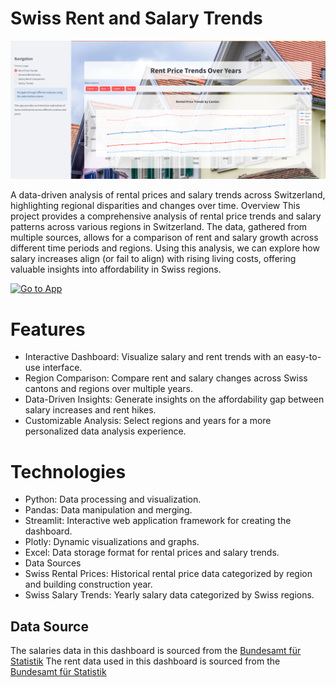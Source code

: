 # Swiss Rent and Salary Trends

![Swiss Rent and Salary Trends](static/images/preview.png)

A data-driven analysis of rental prices and salary trends across Switzerland, highlighting regional disparities and changes over time.
Overview
This project provides a comprehensive analysis of rental price trends and salary patterns across various regions in Switzerland. The data, gathered from multiple sources, allows for a comparison of rent and salary growth across different time periods and regions. Using this analysis, we can explore how salary increases align (or fail to align) with rising living costs, offering valuable insights into affordability in Swiss regions.

[![Go to App](https://img.shields.io/badge/Go_to_App-Web_App-brightgreen)](https://swiss-rent-and-salary-trends.streamlit.app/)

# Features

- Interactive Dashboard: Visualize salary and rent trends with an easy-to-use interface.
- Region Comparison: Compare rent and salary changes across Swiss cantons and regions over multiple years.
- Data-Driven Insights: Generate insights on the affordability gap between salary increases and rent hikes.
- Customizable Analysis: Select regions and years for a more personalized data analysis experience.

# Technologies

- Python: Data processing and visualization.
- Pandas: Data manipulation and merging.
- Streamlit: Interactive web application framework for creating the dashboard.
- Plotly: Dynamic visualizations and graphs.
- Excel: Data storage format for rental prices and salary trends.
- Data Sources
- Swiss Rental Prices: Historical rental price data categorized by region and building construction year.
- Swiss Salary Trends: Yearly salary data categorized by Swiss regions.


## Data Source

The salaries data in this dashboard is sourced from the [Bundesamt für Statistik](https://www.bfs.admin.ch/bfs/de/home/statistiken/arbeit-erwerb/loehne-erwerbseinkommen-arbeitskosten/lohnstruktur.html)
The rent data used in this dashboard is sourced from the [Bundesamt für Statistik](https://www.bfs.admin.ch/bfs/de/home/statistiken/bau-wohnungswesen/wohnungen/mietwohnungen.html)
